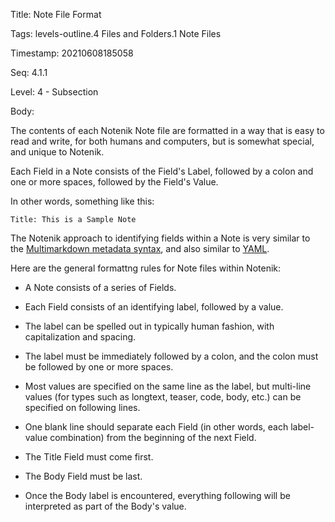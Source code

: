 Title:  Note File Format

Tags:   levels-outline.4 Files and Folders.1 Note Files

Timestamp: 20210608185058

Seq:    4.1.1

Level:  4 - Subsection

Body: 

The contents of each Notenik Note file are formatted in a way that is easy to read and write, for both humans and computers, but is somewhat special, and unique to Notenik. 

Each Field in a Note consists of the Field's Label, followed by a colon and one or more spaces, followed by the Field's Value.

In other words, something like this:

	Title: This is a Sample Note

The Notenik approach to identifying fields within a Note is very similar to the [Multimarkdown metadata syntax](http://fletcher.github.io/MultiMarkdown-4/metadata.html), and also similar to [YAML](https://en.wikipedia.org/wiki/YAML).

Here are the general formattng rules for Note files within Notenik:

+ A Note consists of a series of Fields. 

+ Each Field consists of an identifying label, followed by a value. 

+ The label can be spelled out in typically human fashion, with capitalization and spacing. 

+ The label must be immediately followed by a colon, and the colon must be followed by one or more spaces. 

+ Most values are specified on the same line as the label, but multi-line values (for types such as longtext, teaser, code, body, etc.) can be specified on following lines. 

+ One blank line should separate each Field (in other words, each label-value combination) from the beginning of the next Field. 

+ The Title Field must come first. 

+ The Body Field must be last. 

+ Once the Body label is encountered, everything following will be interpreted as part of the Body's value.
